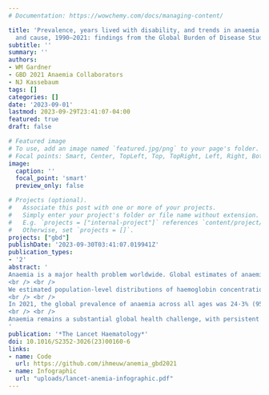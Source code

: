 ```yaml
---
# Documentation: https://wowchemy.com/docs/managing-content/

title: 'Prevalence, years lived with disability, and trends in anaemia burden by severity
  and cause, 1990–2021: findings from the Global Burden of Disease Study 2021'
subtitle: ''
summary: ''
authors:
- WM Gardner
- GBD 2021 Anaemia Collaborators
- NJ Kassebaum
tags: []
categories: []
date: '2023-09-01'
lastmod: 2023-09-29T23:41:07-04:00
featured: true
draft: false

# Featured image
# To use, add an image named `featured.jpg/png` to your page's folder.
# Focal points: Smart, Center, TopLeft, Top, TopRight, Left, Right, BottomLeft, Bottom, BottomRight.
image:
  caption: ''
  focal_point: 'smart'
  preview_only: false

# Projects (optional).
#   Associate this post with one or more of your projects.
#   Simply enter your project's folder or file name without extension.
#   E.g. `projects = ["internal-project"]` references `content/project/deep-learning/index.md`.
#   Otherwise, set `projects = []`.
projects: ["gbd"]
publishDate: '2023-09-30T03:41:07.019941Z'
publication_types:
- '2'
abstract: '
Anaemia is a major health problem worldwide. Global estimates of anaemia burden are crucial for developing appropriate interventions to meet current international targets for disease mitigation. We describe the prevalence, years lived with disability, and trends of anaemia and its underlying causes in 204 countries and territories.
<br /> <br />
We estimated population-level distributions of haemoglobin concentration by age and sex for each location from 1990 to 2021. We then calculated anaemia burden by severity and associated years lived with disability (YLDs). With data on prevalence of the causes of anaemia and associated cause-specific shifts in haemoglobin concentrations, we modelled the proportion of anaemia attributed to 37 underlying causes for all locations, years, and demographics in the Global Burden of Disease Study 2021.
<br /> <br />
In 2021, the global prevalence of anaemia across all ages was 24·3% (95% uncertainty interval [UI] 23·9–24·7), corresponding to 1·92 billion (1·89–1·95) prevalent cases, compared with a prevalence of 28·2% (27·8–28·5) and 1·50 billion (1·48–1·52) prevalent cases in 1990. Large variations were observed in anaemia burden by age, sex, and geography, with children younger than 5 years, women, and countries in sub-Saharan Africa and south Asia being particularly affected. Anaemia caused 52·0 million (35·1–75·1) YLDs in 2021, and the YLD rate due to anaemia declined with increasing Socio-demographic Index. The most common causes of anaemia YLDs in 2021 were dietary iron deficiency (cause-specific anaemia YLD rate per 100 000 population: 422·4 [95% UI 286·1–612·9]), haemoglobinopathies and haemolytic anaemias (89·0 [58·2–123·7]), and other neglected tropical diseases (36·3 [24·4–52·8]), collectively accounting for 84·7% (84·1–85·2) of anaemia YLDs.
<br /> <br />
Anaemia remains a substantial global health challenge, with persistent disparities according to age, sex, and geography. Estimates of cause-specific anaemia burden can be used to design locally relevant health interventions aimed at improving anaemia management and prevention.
'
publication: '*The Lancet Haematology*'
doi: 10.1016/S2352-3026(23)00160-6
links:
- name: Code
  url: https://github.com/ihmeuw/anemia_gbd2021
- name: Infographic
  url: "uploads/lancet-anemia-infographic.pdf"
---
```

